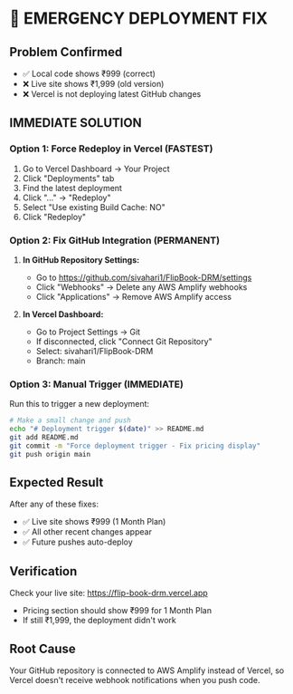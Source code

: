# 🚨 EMERGENCY DEPLOYMENT FIX

## Problem Confirmed
- ✅ Local code shows ₹999 (correct)
- ❌ Live site shows ₹1,999 (old version)
- ❌ Vercel is not deploying latest GitHub changes

## IMMEDIATE SOLUTION

### Option 1: Force Redeploy in Vercel (FASTEST)
1. Go to Vercel Dashboard → Your Project
2. Click "Deployments" tab
3. Find the latest deployment
4. Click "..." → "Redeploy"
5. Select "Use existing Build Cache: NO"
6. Click "Redeploy"

### Option 2: Fix GitHub Integration (PERMANENT)
1. **In GitHub Repository Settings:**
   - Go to https://github.com/sivahari1/FlipBook-DRM/settings
   - Click "Webhooks" → Delete any AWS Amplify webhooks
   - Click "Applications" → Remove AWS Amplify access

2. **In Vercel Dashboard:**
   - Go to Project Settings → Git
   - If disconnected, click "Connect Git Repository"
   - Select: sivahari1/FlipBook-DRM
   - Branch: main

### Option 3: Manual Trigger (IMMEDIATE)
Run this to trigger a new deployment:

```bash
# Make a small change and push
echo "# Deployment trigger $(date)" >> README.md
git add README.md
git commit -m "Force deployment trigger - Fix pricing display"
git push origin main
```

## Expected Result
After any of these fixes:
- ✅ Live site shows ₹999 (1 Month Plan)
- ✅ All other recent changes appear
- ✅ Future pushes auto-deploy

## Verification
Check your live site: https://flip-book-drm.vercel.app
- Pricing section should show ₹999 for 1 Month Plan
- If still ₹1,999, the deployment didn't work

## Root Cause
Your GitHub repository is connected to AWS Amplify instead of Vercel, so Vercel doesn't receive webhook notifications when you push code.